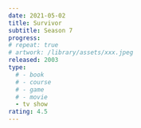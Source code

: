 ```yaml
---
date: 2021-05-02
title: Survivor
subtitle: Season 7
progress:
# repeat: true
# artwork: /library/assets/xxx.jpeg
released: 2003
type:
  # - book
  # - course
  # - game
  # - movie
  - tv show
rating: 4.5
---
```

